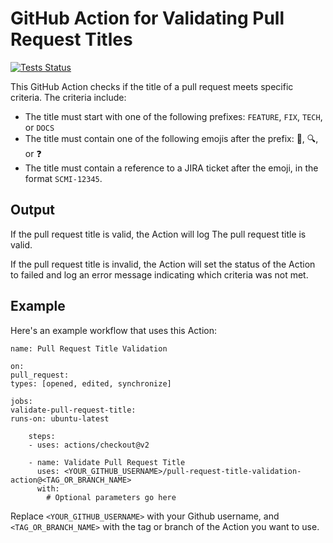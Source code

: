 # GitHub Action for Validating Pull Request Titles

[![Tests Status](https://img.shields.io/badge/tests-passing-brightgreen)](https://github.com/jordiadan/title-validation-action/actions/workflows/test.yml)


This GitHub Action checks if the title of a pull request meets specific criteria. The criteria include:

* The title must start with one of the following prefixes: `FEATURE`, `FIX`, `TECH`, or `DOCS`
* The title must contain one of the following emojis after the prefix: 🚢, 🔍, or ❓
* The title must contain a reference to a JIRA ticket after the emoji, in the format `SCMI-12345`.

## Output
If the pull request title is valid, the Action will log The pull request title is valid.

If the pull request title is invalid, the Action will set the status of the Action to failed and log an error message indicating which criteria was not met.

## Example
Here's an example workflow that uses this Action:

```
name: Pull Request Title Validation

on:
pull_request:
types: [opened, edited, synchronize]

jobs:
validate-pull-request-title:
runs-on: ubuntu-latest

    steps:
    - uses: actions/checkout@v2

    - name: Validate Pull Request Title
      uses: <YOUR_GITHUB_USERNAME>/pull-request-title-validation-action@<TAG_OR_BRANCH_NAME>
      with:
        # Optional parameters go here
```

Replace `<YOUR_GITHUB_USERNAME>` with your Github username, and `<TAG_OR_BRANCH_NAME>` with the tag or branch of the Action you want to use.